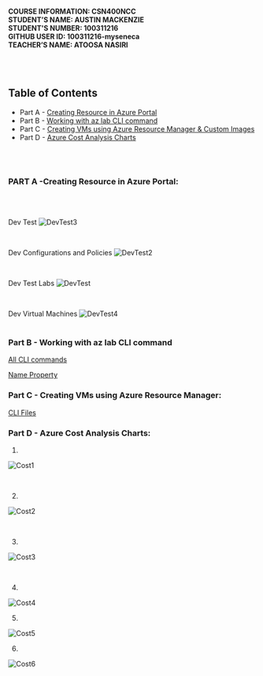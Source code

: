 **COURSE INFORMATION:  CSN400NCC**\
**STUDENT’S NAME:  AUSTIN MACKENZIE**\
**STUDENT'S NUMBER: 100311216**\
**GITHUB USER ID: 100311216-myseneca**\
**TEACHER’S NAME:  ATOOSA NASIRI**

<br>
<br>

## **Table of Contents** 
* Part A - [Creating Resource in Azure Portal](#part-a--creating-your-unique-network-topology)
* Part B - [Working with az lab CLI command](#part-b---creating-resources-in-azure-portal) 
* Part C - [Creating VMs using Azure Resource Manager & Custom Images](#part-c---working-in-azure-cli-bash)
* Part D - [Azure Cost Analysis Charts]()

<br>
<bR>

### **PART A** -Creating Resource in Azure Portal: 
<br>
<br>

Dev Test
![DevTest3](https://github.com/130011216-myseneca/CSN400-Capstone/blob/main/Checkpoint5/PartA-DevTest/DevPolicies.jpg?raw=true)

<br>

Dev Configurations and Policies
![DevTest2](https://github.com/130011216-myseneca/CSN400-Capstone/blob/main/Checkpoint5/PartA-DevTest/DevPolicies.jpg?raw=true)

<br>

Dev Test Labs
![DevTest](https://github.com/130011216-myseneca/CSN400-Capstone/blob/main/Checkpoint5/PartA-DevTest/DevLabs.jpg?raw=true)

<br>

Dev Virtual Machines
![DevTest4](https://github.com/130011216-myseneca/CSN400-Capstone/blob/main/Checkpoint5/PartA-DevTest/DevVMs.jpg?raw=true)
<br>
<br>

### **Part B** - Working with az lab CLI command


[All CLI commands](https://github.com/130011216-myseneca/CSN400-Capstone/tree/main/Checkpoint5/PartB-AzCli)

[Name Property](https://github.com/130011216-myseneca/CSN400-Capstone/blob/a224c3d9bf60d922c83abcd2345447fe6bc0e023/Checkpoint5/PartB-AzCli/devtest_lab.json#L52)

### **Part C** - Creating VMs using Azure Resource Manager:

[CLI Files](https://github.com/130011216-myseneca/CSN400-Capstone/blob/main/Checkpoint5/PartC-ListImages)

### **Part D** - Azure Cost Analysis Charts:
1.
![Cost1](https://github.com/130011216-myseneca/CSN400-Capstone/blob/main/Checkpoint5/PartD-Costs/Image1.jpg?raw=true)

<br>

2.
![Cost2](https://github.com/130011216-myseneca/CSN400-Capstone/blob/main/Checkpoint5/PartD-Costs/Image2.jpg?raw=true)

<br>

3.
![Cost3](https://github.com/130011216-myseneca/CSN400-Capstone/blob/main/Checkpoint5/PartD-Costs/Image3.jpg?raw=true)

<br>

4.
![Cost4](https://github.com/130011216-myseneca/CSN400-Capstone/blob/main/Checkpoint5/PartD-Costs/Image4.jpg?raw=true)


5.
![Cost5](https://github.com/130011216-myseneca/CSN400-Capstone/blob/main/Checkpoint5/PartD-Costs/Image5.jpg?raw=true)


6.
![Cost6](https://github.com/130011216-myseneca/CSN400-Capstone/blob/main/Checkpoint5/PartD-Costs/Image6.jpg?raw=true)


